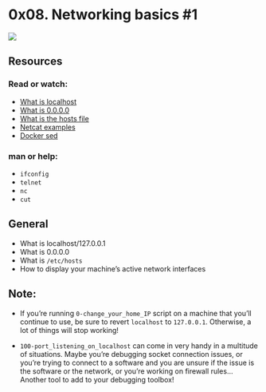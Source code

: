 # 0x08. Networking basics #1
![](https://s3.amazonaws.com/intranet-projects-files/holbertonschool-sysadmin_devops/285/s7kpNYq.png)
## Resources
### Read or watch:
* [What is localhost](https://en.m.wikipedia.org/wiki/Localhost)
* [What is 0.0.0.0](https://en.m.wikipedia.org/wiki/0.0.0.0)
* [What is the hosts file](https://www.makeuseof.com/tag/modify-manage-hosts-file-linux/)
* [Netcat examples](https://www.thegeekstuff.com/2012/04/nc-command-examples/)
* [Docker sed](http://blog.jonathanargentiero.com/docker-sed-cannot-rename-etcsedl8ysxl-device-or-resource-busy/)
### man or help:
* `ifconfig`
* `telnet`
* `nc`
* `cut`
## General
* What is localhost/127.0.0.1
* What is 0.0.0.0
* What is `/etc/hosts`
* How to display your machine’s active network interfaces
## Note:
* If you’re running `0-change_your_home_IP` script on a machine that you’ll continue to use, be sure to revert `localhost` to `127.0.0.1`. Otherwise, a lot of things will stop working!

* `100-port_listening_on_localhost` can come in very handy in a multitude of situations. Maybe you’re debugging socket connection issues, or you’re trying to connect to a software and you are unsure if the issue is the software or the network, or you’re working on firewall rules… Another tool to add to your debugging toolbox!
